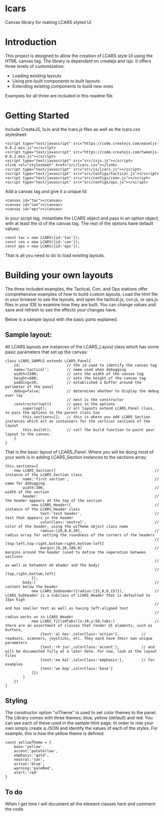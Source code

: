 # lcars
Canvas library for making LCARS styled UI

# Introduction
This project is designed to allow the creation of LCARS style UI using the HTML canvas tag. The library is dependant on createjs and isjs. It offers three levels of customization:
- Loading existing layouts
- Using pre-built components to built layouts
- Extending existing components to build new ones

Examples for all three are included in this readme file.

# Getting Started
Include CreateJS, IsJs and the lcars.js files as well as the lcars.css stylesheet:

    <script type="text/javascript" src="https://code.createjs.com/easeljs-0.8.2.min.js"></script>
    <script type="text/javascript" src="https://code.createjs.com/tweenjs-0.6.2.min.js"></script>
    <script type="text/javascript" src="src/isjs.js"></script>
    <link rel="stylesheet" href="src/lcars.css"></link>    
    <script type="text/javascript" src="src/js/lcars.js"></script>
    <script type="text/javascript" src="src/configs/tactical.js"></script>
    <script type="text/javascript" src="src/configs/conn.js"></script>
    <script type="text/javascript" src="src/configs/ops.js"></script>

Add a canvas tag and give it a unique Id:

    <canvas id="tac"></canvas>        
    <canvas id="con"></canvas>      
    <canvas id="ops"></canvas>

In your script tag, instantiate the LCARS object and pass in an option object, with at least the id of the canvas tag. The rest of the options have default values:

    const tac = new LCARS({id:'tac'});
    const con = new LCARS({id:'con'});
    const ops = new LCARS({id:'ops'});

That is all you need to do to load existing layouts.

# Building your own layouts

The three included examples, the Tactical, Con, and Ops stations offer comprehensive examples of how to build custom layouts. Load the html file in your browser to see the layouts, and open the tactical.js, con.js, or ops.js files in your IDE to examine how they are built. You can change values and save and refresh to see the effects your changes have.

Below is a sample layout with the basic parts explained.

## Sample layout:
All LCARS layouts are instances of the LCARS_Layout class which has some pasic parameters that set up the canvas:

    class LCARS_SAMPLE extends LCARS_Panel{
        id;                     // the id used to identify the canvas tag
        name='tactical';        // name used when debugging
        width=3100;             // sets the width of the canvas tag
        height=600;             // sets the height of the canvas tag
        padding=20;             // established a buffer around the perimeter of the panel
        debug=false;            // determines whether to display the debug over lay
                                // next is the constructor
        constructor(opt){       // pass in the options
            super(opt);         // all layouts extend LCARS_Panel class, so pass the options to the parent class too
            this.sections=[];   // this is where you add LCARS_Section instances which act as containers for the vertical sections of the layout
            this.build();       // call the build function to paint your layout to the canvas.
        }
    }
That is the basic layout of LCARS_Panel. Where you will be doing most of your work is in adding LCARS_Section instances to the sections array:

    this.sections=[
        new LCARS_Section({                                             // instance of the LCARS_Section class
            name:'first section',                                       // name for debugging
            width:300,                                                  // width of the section
            header:                                                     // the header appears at the top of the section
                new LCARS_Header({                                      // instance of the LCARS_Header class
                    text:'test header',                                 // text that appears in the header
                    colorClass:'neutral',                               // color of the header, using the uiTheme object class name
                    radius:[20,0,0,20],                                 // radius array for setting the roundness of the corners of the headers
                                                                        //      [top-left,top-right,bottom-right,bottom-left]
                    margin:[0,20,100,0]                                 // margins around the header (used to define the seperation between sections
                                                                        //      as well as betweent eh ehader and the body)
                                                                        //      [top,right,bottom,left]
                }),
            body:[                                                      // content below the header
                new LCARS_Subheader({radius:[15,0,0,15]}),              // LCARS_Subheader is a subclass of LCARS_Header that is defaulted to 15px high 
                                                                        // and has smaller text as well as having left-aligned text
                                                                        // radius works as in LCARS_Header
                new LCARS_TitledTabs({x:10,y:50,tabs:[                  // there are an assortment of classes that render UI elements, such as buttons,
                    {text:'al hoc',colorClass:'action'},          // readouts, scanners, joysticks, etc. They each have their own unique parameters
                    {text:'rh jus',colorClass:'accent'},          // and will be documented fully at a later date. For now, look at the layout files
                    {text:'ma kal',colorClass:'emphasis'},        // for examples
                    {text:'we kep',colorClass:'base'}
                ]}) 
            ]
        })
    ]
## Styling
The constructor option "uiTheme" is used to set color themes to the panel. The Library comes with three themes; blue, yellow (default) and red. You can see each of these used in the sample html page. In order to role your own simply create a JSON and identify the values of each of the styles. For example, this is how the yellow theme is defined:
    
    const yellowTheme = {
        base:'yellow',
        accent:'paleYellow',
        emphasis:'gold',
        neutral:'tan',
        action:'blue',
        warning:'paleRed',
        alert:'red'
    }

## To do
When I get time I will document all the element classes here and comment the code.
